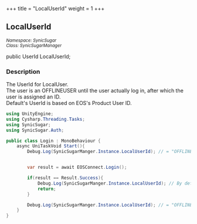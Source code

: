 +++
title = "LocalUserId"
weight = 1
+++

## LocalUserId
<small>*Namespace: SynicSugar* <br>
*Class: SynicSugarManager* </small>

public UserId LocalUserId;

### Description
The UserId for LocalUser.<br>
The user is an OFFLINEUSER until the user actually log in, after which the user is assigned an ID.<br>
Default's UserId is based on EOS's Product User ID.<br>

```cs
using UnityEngine;
using Cysharp.Threading.Tasks;
using SynicSugar;
using SynicSugar.Auth;

public class Login : MonoBehaviour {     
    async UniTaskVoid Start(){
        Debug.Log(SynicSugarManger.Instance.LocalUserId); // = "OFFLINEUSER"


        var result = await EOSConnect.Login();

        if(result == Result.Success){
            Debug.Log(SynicSugarManger.Instance.LocalUserId); // By default, a unique 32-character string assigned to each user by EOS.
            return;
        }

        Debug.Log(SynicSugarManger.Instance.LocalUserId); // = "OFFLINEUSER"
    }
}
```